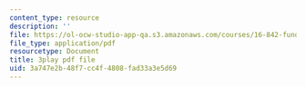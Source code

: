 ```yaml
---
content_type: resource
description: ''
file: https://ol-ocw-studio-app-qa.s3.amazonaws.com/courses/16-842-fundamentals-of-systems-engineering-fall-2015/3a747e2b48f7cc4f4808fad33a3e5d69_b0VqqwHLqcI.pdf
file_type: application/pdf
resourcetype: Document
title: 3play pdf file
uid: 3a747e2b-48f7-cc4f-4808-fad33a3e5d69
---
```

